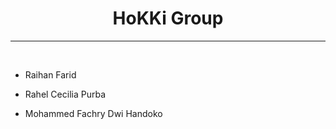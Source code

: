 <div align="center">
  <h1>
    HoKKi Group
  </h1>
  <hr />
  <br />
  <ul align="left">
    <li> <p> Raihan Farid </p> </li>
    <li> <p> Rahel Cecilia Purba </p> </li>
    <li> <p> Mohammed Fachry Dwi Handoko </p> </li>
  </ul>
</div>
